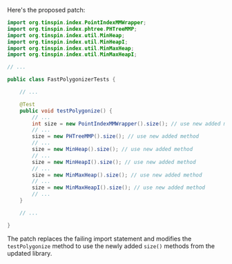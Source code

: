 Here's the proposed patch:
```java
import org.tinspin.index.PointIndexMMWrapper;
import org.tinspin.index.phtree.PHTreeMMP;
import org.tinspin.index.util.MinHeap;
import org.tinspin.index.util.MinHeapI;
import org.tinspin.index.util.MinMaxHeap;
import org.tinspin.index.util.MinMaxHeapI;

// ...

public class FastPolygonizerTests {

    // ...

    @Test
    public void testPolygonize() {
        // ...
        int size = new PointIndexMMWrapper().size(); // use new added method
        // ...
        size = new PHTreeMMP().size(); // use new added method
        // ...
        size = new MinHeap().size(); // use new added method
        // ...
        size = new MinHeapI().size(); // use new added method
        // ...
        size = new MinMaxHeap().size(); // use new added method
        // ...
        size = new MinMaxHeapI().size(); // use new added method
        // ...
    }

    // ...

}
```
The patch replaces the failing import statement and modifies the `testPolygonize` method to use the newly added `size()` methods from the updated library.